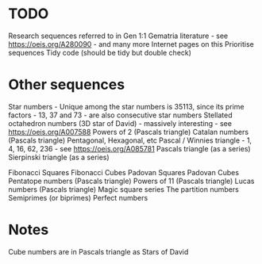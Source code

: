 # TODO

Research sequences referred to in Gen 1:1 Gematria literature - see https://oeis.org/A280090 - and many more Internet pages on this
Prioritise sequences
Tidy code (should be tidy but double check)

# Other sequences

Star numbers - Unique among the star numbers is 35113, since its prime factors - 13, 37 and 73 - are also consecutive star numbers
Stellated octahedron numbers (3D star of David) - massively interesting - see https://oeis.org/A007588
Powers of 2 (Pascals triangle)
Catalan numbers (Pascals triangle)
Pentagonal, Hexagonal, etc
Pascal / Winnies triangle - 1, 4, 16, 62, 236 - see https://oeis.org/A085781
Pascals triangle (as a series)
Sierpinski triangle (as a series)

Fibonacci Squares
Fibonacci Cubes
Padovan Squares
Padovan Cubes
Pentatope numbers (Pascals triangle)
Powers of 11 (Pascals triangle)
Lucas numbers (Pascals triangle)
Magic square series
The partition numbers
Semiprimes (or biprimes)
Perfect numbers

# Notes

Cube numbers are in Pascals triangle as Stars of David
